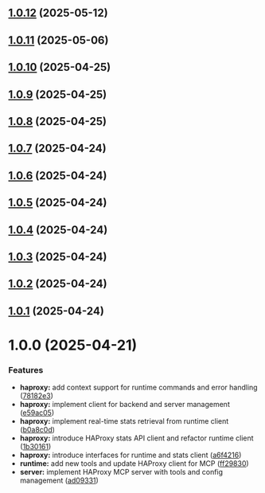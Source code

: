 ## [1.0.12](https://github.com/tuannvm/haproxy-mcp-server/compare/v1.0.11...v1.0.12) (2025-05-12)

## [1.0.11](https://github.com/tuannvm/haproxy-mcp-server/compare/v1.0.10...v1.0.11) (2025-05-06)

## [1.0.10](https://github.com/tuannvm/haproxy-mcp-server/compare/v1.0.9...v1.0.10) (2025-04-25)

## [1.0.9](https://github.com/tuannvm/haproxy-mcp-server/compare/v1.0.8...v1.0.9) (2025-04-25)

## [1.0.8](https://github.com/tuannvm/haproxy-mcp-server/compare/v1.0.7...v1.0.8) (2025-04-25)

## [1.0.7](https://github.com/tuannvm/haproxy-mcp-server/compare/v1.0.6...v1.0.7) (2025-04-24)

## [1.0.6](https://github.com/tuannvm/haproxy-mcp-server/compare/v1.0.5...v1.0.6) (2025-04-24)

## [1.0.5](https://github.com/tuannvm/haproxy-mcp-server/compare/v1.0.4...v1.0.5) (2025-04-24)

## [1.0.4](https://github.com/tuannvm/haproxy-mcp-server/compare/v1.0.3...v1.0.4) (2025-04-24)

## [1.0.3](https://github.com/tuannvm/haproxy-mcp-server/compare/v1.0.2...v1.0.3) (2025-04-24)

## [1.0.2](https://github.com/tuannvm/haproxy-mcp-server/compare/v1.0.1...v1.0.2) (2025-04-24)

## [1.0.1](https://github.com/tuannvm/haproxy-mcp-server/compare/v1.0.0...v1.0.1) (2025-04-24)

# 1.0.0 (2025-04-21)


### Features

* **haproxy:** add context support for runtime commands and error handling ([78182e3](https://github.com/tuannvm/haproxy-mcp-server/commit/78182e338b7396f07841a2cf653f3b6fd9b09a80))
* **haproxy:** implement client for backend and server management ([e59ac05](https://github.com/tuannvm/haproxy-mcp-server/commit/e59ac05b517dbbedf831db4668d8e91aea5e7bd6))
* **haproxy:** implement real-time stats retrieval from runtime client ([b0a8c0d](https://github.com/tuannvm/haproxy-mcp-server/commit/b0a8c0df881a627a15af999a1779c1f2db6ad596))
* **haproxy:** introduce HAProxy stats API client and refactor runtime client ([1b30161](https://github.com/tuannvm/haproxy-mcp-server/commit/1b301614e385dcfe00a7ed8e444e256f7813686e))
* **haproxy:** introduce interfaces for runtime and stats client ([a6f4216](https://github.com/tuannvm/haproxy-mcp-server/commit/a6f421614c5d20635374c95ed35330b27a397a74))
* **runtime:** add new tools and update HAProxy client for MCP ([ff29830](https://github.com/tuannvm/haproxy-mcp-server/commit/ff29830cb0c9538600952e043224a01b51dcb1a8))
* **server:** implement HAProxy MCP server with tools and config management ([ad09331](https://github.com/tuannvm/haproxy-mcp-server/commit/ad09331ebc592a7bc6cdfef3d493d3ea62fb7ab9))
